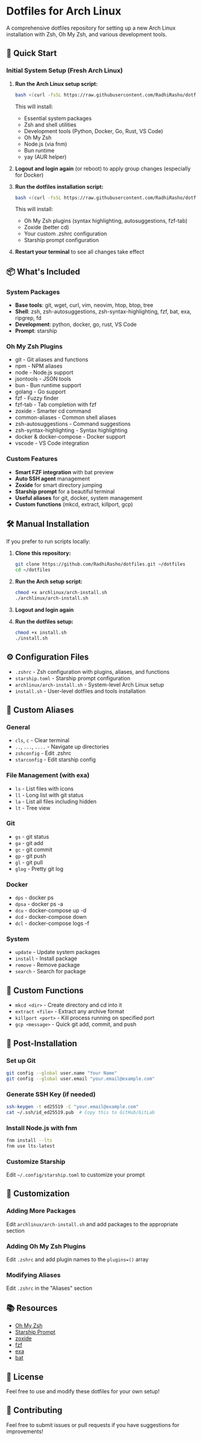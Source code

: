 # Dotfiles for Arch Linux

A comprehensive dotfiles repository for setting up a new Arch Linux installation with Zsh, Oh My Zsh, and various development tools.

## 🚀 Quick Start

### Initial System Setup (Fresh Arch Linux)

1. **Run the Arch Linux setup script:**

   ```bash
   bash <(curl -fsSL https://raw.githubusercontent.com/RadhiRasho/dotfiles/master/archlinux/arch-install.sh)
   ```

   This will install:
   - Essential system packages
   - Zsh and shell utilities
   - Development tools (Python, Docker, Go, Rust, VS Code)
   - Oh My Zsh
   - Node.js (via fnm)
   - Bun runtime
   - yay (AUR helper)

2. **Logout and login again** (or reboot) to apply group changes (especially for Docker)

3. **Run the dotfiles installation script:**

   ```bash
   bash <(curl -fsSL https://raw.githubusercontent.com/RadhiRasho/dotfiles/master/install.sh)
   ```

   This will install:
   - Oh My Zsh plugins (syntax highlighting, autosuggestions, fzf-tab)
   - Zoxide (better cd)
   - Your custom .zshrc configuration
   - Starship prompt configuration

4. **Restart your terminal** to see all changes take effect

## 📦 What's Included

### System Packages

- **Base tools**: git, wget, curl, vim, neovim, htop, btop, tree
- **Shell**: zsh, zsh-autosuggestions, zsh-syntax-highlighting, fzf, bat, exa, ripgrep, fd
- **Development**: python, docker, go, rust, VS Code
- **Prompt**: starship

### Oh My Zsh Plugins

- git - Git aliases and functions
- npm - NPM aliases
- node - Node.js support
- jsontools - JSON tools
- bun - Bun runtime support
- golang - Go support
- fzf - Fuzzy finder
- fzf-tab - Tab completion with fzf
- zoxide - Smarter cd command
- common-aliases - Common shell aliases
- zsh-autosuggestions - Command suggestions
- zsh-syntax-highlighting - Syntax highlighting
- docker & docker-compose - Docker support
- vscode - VS Code integration

### Custom Features

- **Smart FZF integration** with bat preview
- **Auto SSH agent** management
- **Zoxide** for smart directory jumping
- **Starship prompt** for a beautiful terminal
- **Useful aliases** for git, docker, system management
- **Custom functions** (mkcd, extract, killport, gcp)

## 🛠️ Manual Installation

If you prefer to run scripts locally:

1. **Clone this repository:**

   ```bash
   git clone https://github.com/RadhiRasho/dotfiles.git ~/dotfiles
   cd ~/dotfiles
   ```

2. **Run the Arch setup script:**

   ```bash
   chmod +x archlinux/arch-install.sh
   ./archlinux/arch-install.sh
   ```

3. **Logout and login again**

4. **Run the dotfiles setup:**

   ```bash
   chmod +x install.sh
   ./install.sh
   ```

## ⚙️ Configuration Files

- `.zshrc` - Zsh configuration with plugins, aliases, and functions
- `starship.toml` - Starship prompt configuration
- `archlinux/arch-install.sh` - System-level Arch Linux setup
- `install.sh` - User-level dotfiles and tools installation

## 📝 Custom Aliases

### General

- `cls`, `c` - Clear terminal
- `..`, `...`, `....` - Navigate up directories
- `zshconfig` - Edit .zshrc
- `starconfig` - Edit starship config

### File Management (with exa)

- `ls` - List files with icons
- `ll` - Long list with git status
- `la` - List all files including hidden
- `lt` - Tree view

### Git

- `gs` - git status
- `ga` - git add
- `gc` - git commit
- `gp` - git push
- `gl` - git pull
- `glog` - Pretty git log

### Docker

- `dps` - docker ps
- `dpsa` - docker ps -a
- `dcu` - docker-compose up -d
- `dcd` - docker-compose down
- `dcl` - docker-compose logs -f

### System

- `update` - Update system packages
- `install` - Install package
- `remove` - Remove package
- `search` - Search for package

## 🎯 Custom Functions

- `mkcd <dir>` - Create directory and cd into it
- `extract <file>` - Extract any archive format
- `killport <port>` - Kill process running on specified port
- `gcp <message>` - Quick git add, commit, and push

## 🔧 Post-Installation

### Set up Git

```bash
git config --global user.name "Your Name"
git config --global user.email "your.email@example.com"
```

### Generate SSH Key (if needed)

```bash
ssh-keygen -t ed25519 -C "your.email@example.com"
cat ~/.ssh/id_ed25519.pub  # Copy this to GitHub/GitLab
```

### Install Node.js with fnm

```bash
fnm install --lts
fnm use lts-latest
```

### Customize Starship

Edit `~/.config/starship.toml` to customize your prompt

## 🎨 Customization

### Adding More Packages

Edit `archlinux/arch-install.sh` and add packages to the appropriate section

### Adding Oh My Zsh Plugins

Edit `.zshrc` and add plugin names to the `plugins=()` array

### Modifying Aliases

Edit `.zshrc` in the "Aliases" section

## 📚 Resources

- [Oh My Zsh](https://ohmyz.sh/)
- [Starship Prompt](https://starship.rs/)
- [zoxide](https://github.com/ajeetdsouza/zoxide)
- [fzf](https://github.com/junegunn/fzf)
- [exa](https://github.com/ogham/exa)
- [bat](https://github.com/sharkdp/bat)

## 📄 License

Feel free to use and modify these dotfiles for your own setup!

## 🤝 Contributing

Feel free to submit issues or pull requests if you have suggestions for improvements!
